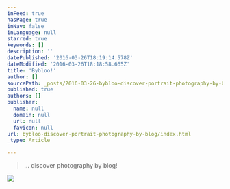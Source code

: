 ```yaml
---
inFeed: true
hasPage: true
inNav: false
inLanguage: null
starred: true
keywords: []
description: ''
datePublished: '2016-03-26T18:19:14.578Z'
dateModified: '2016-03-26T18:18:58.665Z'
title: 'Bybloo!'
author: []
sourcePath: _posts/2016-03-26-bybloo-discover-portrait-photography-by-blog.md
published: true
authors: []
publisher:
  name: null
  domain: null
  url: null
  favicon: null
url: bybloo-discover-portrait-photography-by-blog/index.html
_type: Article

---
```

> ... discover photography by blog!

![](https://the-grid-user-content.s3-us-west-2.amazonaws.com/4d9eba94-db18-42e7-8e59-8f17770ceb2b.jpg)